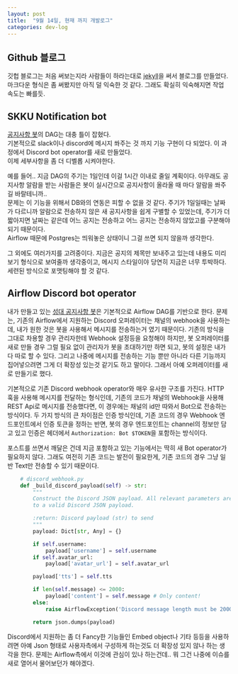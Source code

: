 ```yaml
---
layout: post
title:  "9월 14일, 현재 까지 개발로그"
categories: dev-log
---
```


## Github 블로그
깃헙 블로그는 처음 써보는지라 사람들이 하라는대로 [jekyll][jekyll]을 써서 블로그를 만들었다.  
마크다운 형식은 좀 써봤지만 아직 덜 익숙한 것 같다. 그래도 확실히 익숙해지면 작업 속도는 빠를듯.

## SKKU Notification bot
[공지사항 봇][skku_noti_bot]의 DAG는 대충 틀이 잡혔다.  
기본적으로 slack이나 discord에 메시지 쏴주는 것 까지 기능 구현이 다 되었다. 이 과정에서 Discord bot operator를 새로 만들었다.  
이제 세부사항을 좀 더 디벨롭 시켜야한다.

예를 들어.. 지금 DAG의 주기는 1일인데 이걸 1시간 이내로 줄일 계획이다. 아무래도 공지사항 알람을 받는 사람들은 봇이 실시간으로 공지사항이 올라올 때 마다 알람을 쏴주길 바랄테니까..  
문제는 이 기능을 위해서 DB와의 연동은 피할 수 없을 것 같다. 주기가 1일일때는 날짜가 다르니까 알람으로 전송하지 않은 새 공지사항을 쉽게 구별할 수 있었는데, 주기가 더 짧아지면 날짜는 같은데 어느 공지는 전송하고 어느 공지는 전송하지 않았고를 구분해야 되기 때문이다.  
Airflow 때문에 Postgres는 띄워놓은 상태이니 그걸 쓰면 되지 않을까 생각한다.

그 외에도 여러가지를 고려중이다. 지금은 공지의 제목만 보내주고 있는데 내용도 미리보기 형식으로 보여줄까 생각중이고, 메시지 스타일이야 당연히 지금은 너무 투박하다. 세련된 방식으로 포맷팅해야 할 것 같다.


## Airflow Discord bot operator
내가 만들고 있는 [성대 공지사항 봇][skku_noti_bot]은 기본적으로 Airflow DAG를 기반으로 한다. 문제는, 기존의 Airflow에서 지원하는 Discord 오퍼레이터는 채널의 webhook을 사용하는데, 내가 원한 것은 봇을 사용해서 메시지를 전송하는거 였기 때문이다. 기존의 방식을 그대로 차용할 경우 관리자한테 Webhook 설정등을 요청해야 하지만, 봇 오퍼레이터를 새로 만들 경우 그럴 필요 없이 관리자가 봇을 초대하기만 하면 되고, 봇의 설정은 내가 다 따로 할 수 있다. 그리고 나중에 메시지를 전송하는 기능 뿐만 아니라 다른 기능까지 집어넣으려면 그게 더 확장성 있는것 같기도 하고 말이다. 그래서 아예 오퍼레이터를 새로 만들기로 했다.

기본적으로 기존 Discord webhook operator와 매우 유사한 구조를 가진다. HTTP 훅을 사용해 메시지를 전달하는 형식인데, 기존의 코드가 채널의 Webhook을 사용해 REST Api로 메시지를 전송했다면, 이 경우에는 채널의 id만 따와서 Bot으로 전송하는 방식이다. 두 가지 방식의 큰 차이점은 인증 방식인데, 기존 코드의 경우 Webhook 엔드포인트에서 인증 토큰을 정하는 반면, 봇의 경우 엔드포인트는 channel의 정보만 담고 있고 인증은 헤더에서 `Authorization: Bot $TOKEN`을 포함하는 방식이다.

포스트를 쓰면서 깨달은 건데 지금 포함하고 있는 기능에서는 딱히 새 Bot operator가 필요하지 않다. 그래도 여전히 기존 코드는 발전이 필요한게, 기존 코드의 경우 그냥 일반 Text만 전송할 수 있기 때문이다. 
```python
    # discord_webhook.py
    def _build_discord_payload(self) -> str:
        """
        Construct the Discord JSON payload. All relevant parameters are combined here
        to a valid Discord JSON payload.

        :return: Discord payload (str) to send
        """
        payload: Dict[str, Any] = {}

        if self.username:
            payload['username'] = self.username
        if self.avatar_url:
            payload['avatar_url'] = self.avatar_url

        payload['tts'] = self.tts

        if len(self.message) <= 2000:
            payload['content'] = self.message # Only content!
        else:
            raise AirflowException('Discord message length must be 2000 or fewer characters.')

        return json.dumps(payload)
```
Discord에서 지원하는 좀 더 Fancy한 기능들인 Embed object나 기타 등등을 사용하려면 아예 Json 형태로 사용자측에서 구성하게 하는것도 더 확장성 있지 않나 하는 생각을 한다. 문제는 Airflow측에서 이것에 관심이 있나 하는건데.. 뭐 그건 나중에 이슈를 새로 열어서 물어보던가 해야겠다.


[jekyll]: https://jekyllrb.com/
[skku_noti_bot]: https://github.com/Sonins/SKKU-Notification-Bot-Dag